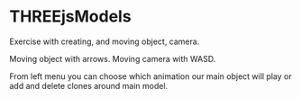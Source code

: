 # THREEjsModels
Exercise with creating, and moving object, camera.

Moving object with arrows.
Moving camera with WASD.

From left menu you can choose which animation our main object will play or add and delete clones around main model.
